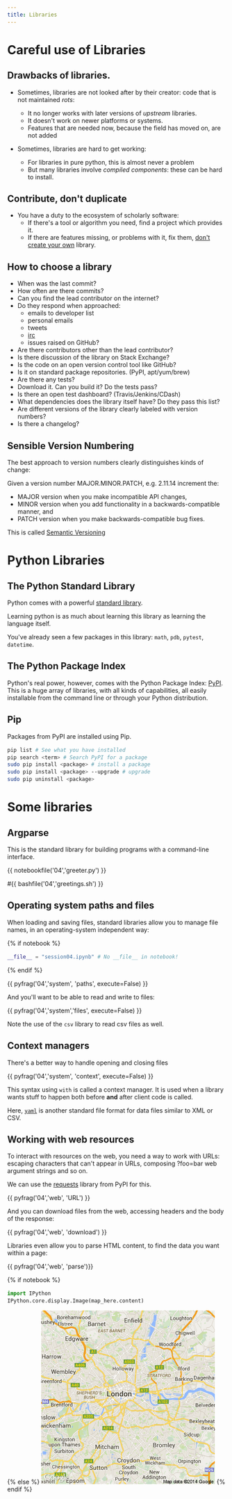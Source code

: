 ```yaml
---
title: Libraries
---
```


Careful use of Libraries
========================

Drawbacks of libraries.
----------------------

* Sometimes, libraries are not looked after by their creator: code that is not maintained *rots*:
  * It no longer works with later versions of *upstream* libraries.
  * It doesn't work on newer platforms or systems.
  * Features that are needed now, because the field has moved on, are not added

* Sometimes, libraries are hard to get working:
  * For libraries in pure python, this is almost never a problem
  * But many libraries involve *compiled components*: these can be hard to install.

Contribute, don't duplicate
---------------------------

* You have a duty to the ecosystem of scholarly software:
  * If there's a tool or algorithm you need, find a project which provides it.
  * If there are features missing, or problems with it, fix them, [don't create your own](http://xkcd.com/927/) library.

How to choose a library
-----------------------

* When was the last commit?
* How often are there commits?
* Can you find the lead contributor on the internet?
* Do they respond when approached:
    * emails to developer list
    * personal emails
    * tweets
    * [irc](https://freenode.net)
    * issues raised on GitHub?
* Are there contributors other than the lead contributor?
* Is there discussion of the library on Stack Exchange?
* Is the code on an open version control tool like GitHub?
* Is it on standard package repositories. (PyPI, apt/yum/brew)
* Are there any tests?
* Download it. Can you build it? Do the tests pass?
* Is there an open test dashboard? (Travis/Jenkins/CDash)
* What dependencies does the library itself have? Do they pass this list?
* Are different versions of the library clearly labeled with version numbers?
* Is there a changelog?

Sensible Version Numbering
--------------------------

The best approach to version numbers clearly distinguishes kinds of change:

Given a version number MAJOR.MINOR.PATCH, e.g. 2.11.14 increment the:

* MAJOR version when you make incompatible API changes,
* MINOR version when you add functionality in a backwards-compatible manner, and
* PATCH version when you make backwards-compatible bug fixes.

This is called [Semantic Versioning](http://semver.org)

Python Libraries
================

The Python Standard Library
---------------------------

Python comes with a powerful [standard library](https://docs.python.org/2/library/).

Learning python is as much about learning this library as learning the language itself.

You've already seen a few packages in this library: `math`, `pdb`, `pytest`, `datetime`.

The Python Package Index
------------------------

Python's real power, however, comes with the Python Package Index: [PyPI](https://pypi.python.org/pypi).
This is a huge array of libraries, with all kinds of capabilities, all easily installable from the 
command line or through your Python distribution.

Pip
-----

Packages from PyPI are installed using Pip.

``` bash
pip list # See what you have installed
pip search <term> # Search PyPI for a package
sudo pip install <package> # install a package
sudo pip install <package> --upgrade # upgrade
sudo pip uninstall <package>
```

Some libraries
==============

Argparse
--------

This is the standard library for building programs with a command-line interface.

{{ notebookfile('04','greeter.py') }}

#{{ bashfile('04','greetings.sh') }}

Operating system paths and files
------------------

When loading and saving files, standard libraries allow you to manage file names,
in an operating-system independent way:

{% if notebook %}
``` python
__file__ = "session04.ipynb" # No __file__ in notebook!
```
{% endif %}


{{ pyfrag('04','system', 'paths', execute=False) }}

And you'll want to be able to read and write to files:

{{ pyfrag('04','system','files', execute=False) }}

Note the use of the `csv` library to read csv files as well.

Context managers
----------------

There's a better way to handle opening and closing files

{{ pyfrag('04','system', 'context', execute=False) }}

This syntax using `with` is called a context manager.
It is used when a library wants stuff to happen both before **and** after client code is called.

Here, [`yaml`](http://www.yaml.org) is another standard file format for data files similar to XML or CSV.

Working with web resources
--------------------------

To interact with resources on the web, you need a way to work with URLs: escaping characters that
can't appear in URLs, composing ?foo=bar web argument strings and so on.

We can use the [requests](http://docs.python-requests.org/en/latest/) library from PyPI for this.

{{ pyfrag('04','web', 'URL') }}

And you can download files from the web, accessing headers and the body of the response:

{{ pyfrag('04','web', 'download') }}

Libraries even allow you to parse HTML content, to find the data you want within a page:

{{ pyfrag('04','web', 'parse')}}

{% if notebook %}
``` python
import IPython
IPython.core.display.Image(map_here.content)
```
{% else %}
![Image downloaded from google using requests](session04/python/map.png)
{% endif %}
